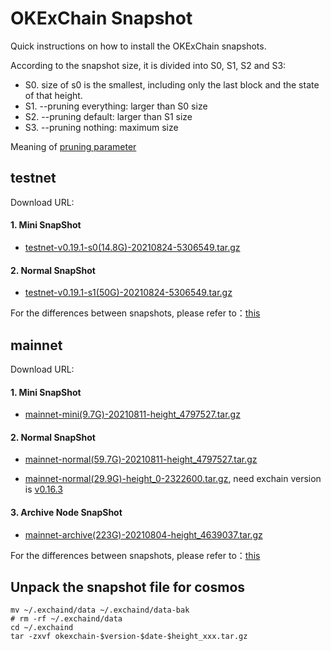 
# OKExChain Snapshot

Quick instructions on how to install the OKExChain snapshots.

According to the snapshot size, it is divided into S0, S1, S2 and S3:

 - S0. size of s0 is the smallest, including only the last block and the state of that height.
 - S1. --pruning everything: larger than S0 size
 - S2. --pruning default: larger than S1 size
 - S3. --pruning nothing: maximum size

Meaning of [pruning parameter](https://forum.okt.club/d/58-pruning)


## testnet
Download URL: 
#### 1. Mini SnapShot
  - [testnet-v0.19.1-s0(14.8G)-20210824-5306549.tar.gz](https://ok-public-hk.oss-cn-hongkong.aliyuncs.com/cdn/okexchain/snapshot/testnet-v0.19.1-s0-20210824-5306549.tar.gz)

#### 2. Normal SnapShot
  - [testnet-v0.19.1-s1(50G)-20210824-5306549.tar.gz](https://ok-public-hk.oss-cn-hongkong.aliyuncs.com/cdn/okexchain/snapshot/testnet-v0.19.1-s1-20210824-5306549.tar.gz)
<!--
  - [v0.18.10-normal-20210806-height_4876708.tar.gz](https://ok-public-hk.oss-cn-hongkong.aliyuncs.com/cdn/okexchain/snapshot/okexchain-v0.18-testnet-20210806-height_4876708.tar.gz)
  - [v0.18.7-normal-20210715-height_4322747.tar.gz](https://ok-public-hk.oss-cn-hongkong.aliyuncs.com/cdn/okexchain/snapshot/okexchain-v0.18.7-testnet-20210715-height_4322747.tar.gz)
  - [v0.18.0-normal-20210423-height_2270911.tar.gz](https://ok-public-hk.oss-cn-hongkong.aliyuncs.com/cdn/okexchain/snapshot/data_180.tar.gz)
-->
For the differences between snapshots, please refer to：[this](https://forum.okt.club/d/169-oec)


## mainnet
Download URL: 
#### 1. Mini SnapShot
  - [mainnet-mini(9.7G)-20210811-height_4797527.tar.gz](https://ok-public-hk.oss-cn-hongkong.aliyuncs.com/cdn/okexchain/snapshot/okexchain-compact-v0.18-mainnet-20210811-height_4797527.tar.gz)

#### 2. Normal SnapShot
  - [mainnet-normal(59.7G)-20210811-height_4797527.tar.gz](https://ok-public-hk.oss-cn-hongkong.aliyuncs.com/cdn/okexchain/snapshot/okexchain-v0.18-mainnet-20210811-height_4797527.tar.gz)
  <!-- 
  - [v0.18.10-normal-20210806-height_4697978.tar.gz](https://ok-public-hk.oss-cn-hongkong.aliyuncs.com/cdn/okexchain/snapshot/okexchain-v0.18-mainnet-20210806-height_4697978.tar.gz)
  - [v0.18.9-normal-20210729-height_4534291.tar.gz](https://ok-public-hk.oss-cn-hongkong.aliyuncs.com/cdn/okexchain/snapshot/okexchain-v0.18-mainnet-20210729-height_4534291.tar.gz)
  - [v0.18.4-normal-20210510-height_2676566.tar.gz](https://ok-public-hk.oss-cn-hongkong.aliyuncs.com/cdn/okexchain/snapshot/okexchain-v0.18.4-mainnet-20210510-height_2676566.tar.gz) -->
  - [mainnet-normal(29.9G)-height_0-2322600.tar.gz](https://ok-public-hk.oss-cn-hongkong.aliyuncs.com/cdn/okexchain/snapshot/okexchain-v0.16.8-mainnet-20210428-height-2322600.tar.gz), need exchain version is [v0.16.3](https://github.com/okex/exchain/releases/tag/v0.16.3)

#### 3. Archive Node SnapShot
- [mainnet-archive(223G)-20210804-height_4639037.tar.gz](https://ok-public-hk.oss-cn-hongkong.aliyuncs.com/cdn/okexchain/snapshot/okexchain-v0.18-mainnet-20210804-height_4639037.tar.gz)

For the differences between snapshots, please refer to：[this](https://forum.okt.club/d/169-oec)


## Unpack the snapshot file for cosmos
```shell
mv ~/.exchaind/data ~/.exchaind/data-bak
# rm -rf ~/.exchaind/data
cd ~/.exchaind 
tar -zxvf okexchain-$version-$date-$height_xxx.tar.gz
```
